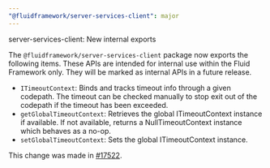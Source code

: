 ```yaml
---
"@fluidframework/server-services-client": major
---
```


server-services-client: New internal exports

The `@fluidframework/server-services-client` package now exports the following items. These APIs are intended for internal use within the Fluid Framework only. They will be marked as internal APIs in a future release.

-   `ITimeoutContext`: Binds and tracks timeout info through a given codepath. The timeout can be checked manually to stop exit out of the codepath if the timeout has been exceeded.
-   `getGlobalTimeoutContext`: Retrieves the global ITimeoutContext instance if available. If not available, returns a NullTimeoutContext instance which behaves as a no-op.
-   `setGlobalTimeoutContext`: Sets the global ITimeoutContext instance.

This change was made in [#17522](https://github.com/microsoft/FluidFramework/pull/17522).
